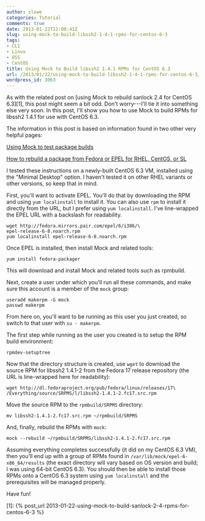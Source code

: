 ```yaml
---
author: slowe
categories: Tutorial
comments: true
date: 2013-01-22T12:00:41Z
slug: using-mock-to-build-libssh2-1-4-1-rpms-for-centos-6-3
tags:
- CLI
- Linux
- OSS
- CentOS
title: Using Mock to Build libssh2 1.4.1 RPMs for CentOS 6.3
url: /2013/01/22/using-mock-to-build-libssh2-1-4-1-rpms-for-centos-6-3/
wordpress_id: 3063
---
```


As with the related post on [using Mock to rebuild sanlock 2.4 for CentOS 6.3][1], this post might seem a bit odd. Don't worry---I'll tie it into something else very soon. In this post, I'll show you how to use Mock to build RPMs for libssh2 1.4.1 for use with CentOS 6.3.

The information in this post is based on information found in two other very helpful pages:

[Using Mock to test package builds](http://fedoraproject.org/wiki/Using_Mock_to_test_package_builds)  

[How to rebuild a package from Fedora or EPEL for RHEL, CentOS, or SL](https://www.zabbix.org/wiki/Docs/howto/rebuild_rpms)

I tested these instructions on a newly-built CentOS 6.3 VM, installed using the "Minimal Desktop" option. I haven't tested it on other RHEL variants or other versions, so keep that in mind.

First, you'll want to activate EPEL. You'll do that by downloading the RPM and using `yum localinstall` to install it. You can also use `rpm` to install it directly from the URL, but I prefer using `yum localinstall`. I've line-wrapped the EPEL URL with a backslash for readability.

    wget http://fedora.mirrors.pair.com/epel/6/i386/\
    epel-release-6-8.noarch.rpm
    yum localinstall epel-release-6-8.noarch.rpm

Once EPEL is installed, then install Mock and related tools:

    yum install fedora-packager

This will download and install Mock and related tools such as rpmbuild.

Next, create a user under which you'll run all these commands, and make sure this account is a member of the `mock` group:

    useradd makerpm -G mock
    passwd makerpm

From here on, you'll want to be running as this user you just created, so switch to that user with `su - makerpm`.

The first step while running as the user you created is to setup the RPM build environment:

    rpmdev-setuptree

Now that the directory structure is created, use `wget` to download the source RPM for libssh2 1.4.1-2 from the Fedora 17 release repository (the URL is line-wrapped here for readability):

    wget http://dl.fedoraproject.org/pub/fedora/linux/releases/17\
    /Everything/source/SRPMS/l/libssh2-1.4.1-2.fc17.src.rpm

Move the source RPM to the `rpmbuild/SRPMS` directory:

    mv libssh2-1.4.1-2.fc17.src.rpm ~/rpmbuild/SRPMS

And, finally, rebuild the RPMs with `mock`:

    mock --rebuild ~/rpmbuild/SRPMS/libssh2-1.4.1-2.fc17.src.rpm

Assuming everything completes successfully (it did on my CentOS 6.3 VM), then you'll end up with a group of RPMs found in `/var/lib/mock/epel-6-x86_64/results` (the exact directory will vary based on OS version and build; I was using 64-bit CentOS 6.3). You should then be able to install those RPMs onto a CentOS 6.3 system using `yum localinstall` and the prerequisites will be managed properly.

Have fun!

[1]: {% post_url 2013-01-22-using-mock-to-build-sanlock-2-4-rpms-for-centos-6-3 %}
